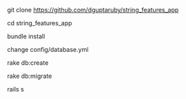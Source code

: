 git clone https://github.com/dguptaruby/string_features_app

cd string_features_app

bundle install

change config/database.yml

rake db:create

rake db:migrate

rails s

